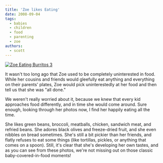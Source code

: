 ```yaml
---
title: 'Zoe likes Eating'
date: 2008-09-04
tags:
  - babies
  - children
  - food
  - parenting
  - zoe
authors:
  - scott
---
```


[![Zoe Eating Burritos 3](/images/2700148037_f15cafabf2.jpg)](http://www.flickr.com/photos/spaceninja/2700148037/)

It wasn't too long ago that Zoe used to be completely uninterested in food. While her cousins and friends would gleefully eat anything and everything on their parents' plates, Zoe would pick uninterestedly at her food and then tell us that she was "all done."

We weren't really worried about it, because we knew that every kid approaches food differently, and in time she would come around. Sure enough, looking through her photos now, I find her happily eating all the time.

She likes green beans, broccoli, meatballs, chicken, sandwich meat, and refried beans. She adores black olives and freeze-dried fruit, and she even nibbles on bread sometimes. She's still a bit pickier than her friends, and flatly refuses to eat some things (like tortillas, pickles, or anything that comes on a spoon). Still, it's clear that she's developing her own tastes, and as you can see from these photos, we're not missing out on those classic baby-covered-in-food moments!
